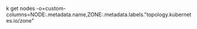 k get nodes -o=custom-columns=NODE:.metadata.name,ZONE:.metadata.labels."topology\.kubernetes\.io/zone"